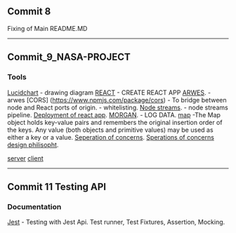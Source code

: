 ## Commit 8
Fixing of Main README.MD

-----------------------------------------------------------------------

## Commit_9_NASA-PROJECT
### Tools 
[Lucidchart](https://www.lucidchart.com/pages) - drawing diagram
[REACT](https://create-react-app.dev/) - CREATE REACT APP
[ARWES](https://github.com/arwes/arwes). - arwes
[CORS] (https://www.npmjs.com/package/cors) - To bridge between node and React ports of origin. - whitelisting.
[Node streams](https://nodejs.org/api/stream.html#stream_streams_promises_api). - node streams pipeline.
[Deployment of react app](https://create-react-app.dev/docs/deployment/).
[MORGAN](https://www.npmjs.com/package/morgan). - LOG DATA.
[map](https://developer.mozilla.org/en-US/docs/Web/JavaScript/Reference/Global_Objects/Map) -The Map object holds key-value pairs and remembers the original insertion order of the keys. Any value (both objects and primitive values) may be used as either a key or a value.
[Seperation of concerns](https://en.wikipedia.org/wiki/Separation_of_concerns).
[Sperations of concerns design philisopht](https://nalexn.github.io/separation-of-concerns/).


[server](NASA-PROJECT/server)
[client](NASA-PROJECT/client)


--------------------------------------------------------------------------------------------------------------------------

## Commit 11 Testing API 

### Documentation
[Jest](https://jestjs.io/docs/getting-started) - Testing with Jest Api. Test runner, Test Fixtures, Assertion, Mocking.
